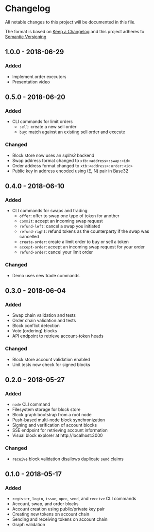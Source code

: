 # Changelog

All notable changes to this project will be documented in this file.

The format is based on [Keep a Changelog](https://keepachangelog.com/en/1.0.0/)
and this project adheres to [Semantic Versioning](https://semver.org/spec/v2.0.0.html).

## 1.0.0 - 2018-06-29

### Added

- Implement order executors
- Presentation video

## 0.5.0 - 2018-06-20

### Added

- CLI commands for limit orders
  - `sell`: create a new sell order
  - `buy`: match against an existing sell order and execute

### Changed

- Block store now uses an _sqlite3_ backend
- Swap address format changed to `xtb:<address>:swap:<id>`
- Order address format changed to `xtb:<address>:order:<id>`
- Public key in address encoded using (E, N) pair in Base32

## 0.4.0 - 2018-06-10

### Added

- CLI commands for swaps and trading
  - `offer`: offer to swap one type of token for another
  - `commit`: accept an incoming swap request
  - `refund-left`: cancel a swap you initiated
  - `refund-right`: refund tokens as the counterparty if the swap was cancelled
  - `create-order`: create a limit order to buy or sell a token
  - `accept-order`: accept an incoming swap request for your order
  - `refund-order`: cancel your limit order

### Changed

- Demo uses new trade commands

## 0.3.0 - 2018-06-04

### Added

- Swap chain validation and tests
- Order chain validation and tests
- Block conflict detection
- Vote (ordering) blocks
- API endpoint to retrieve account-token heads

### Changed

- Block store account validation enabled
- Unit tests now check for signed blocks

## 0.2.0 - 2018-05-27

### Added

- `node` CLI command
- Filesystem storage for block store
- Block graph bootstrap from a root node
- Push-based multi-node block synchronization
- Signing and verification of account blocks
- SSE endpoint for retrieving account information
- Visual block explorer at http://localhost:3000

### Changed

- `receive` block validation disallows duplicate `send` claims

## 0.1.0 - 2018-05-17

### Added

- `register`, `login`, `issue`, `open`, `send`, and `receive` CLI commands
- Account, swap, and order blocks
- Account creation using public/private key pair
- Creating new tokens on account chain
- Sending and receiving tokens on account chain
- Graph validation
